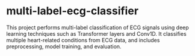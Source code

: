 # multi-label-ecg-classifier
This project performs multi-label classification of ECG signals using deep learning techniques such as Transformer layers and Conv1D. It classifies multiple heart-related conditions from ECG data, and includes preprocessing, model training, and evaluation.
